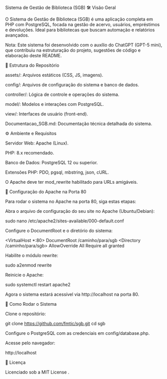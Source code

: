 Sistema de Gestão de Biblioteca (SGB)
🛠️ Visão Geral

O Sistema de Gestão de Biblioteca (SGB) é uma aplicação completa em PHP com PostgreSQL, focada na gestão de acervo, usuários, empréstimos e devoluções. Ideal para bibliotecas que buscam automação e relatórios avançados.

Nota: Este sistema foi desenvolvido com o auxílio do ChatGPT (GPT-5 mini), que contribuiu na estruturação do projeto, sugestões de código e elaboração deste README.

📁 Estrutura do Repositório

assets/: Arquivos estáticos (CSS, JS, imagens).

config/: Arquivos de configuração do sistema e banco de dados.

controller/: Lógica de controle e operações do sistema.

model/: Modelos e interações com PostgreSQL.

view/: Interfaces de usuário (front-end).

Documentacao_SGB.md: Documentação técnica detalhada do sistema.

⚙️ Ambiente e Requisitos

Servidor Web: Apache (Linux).

PHP: 8.x recomendado.

Banco de Dados: PostgreSQL 12 ou superior.

Extensões PHP: PDO, pgsql, mbstring, json, cURL.

O Apache deve ter mod_rewrite habilitado para URLs amigáveis.

🚀 Configuração do Apache na Porta 80

Para rodar o sistema no Apache na porta 80, siga estas etapas:

Abra o arquivo de configuração do seu site no Apache (Ubuntu/Debian):

sudo nano /etc/apache2/sites-available/000-default.conf


Configure o DocumentRoot e o diretório do sistema:

<VirtualHost *:80>
    DocumentRoot /caminho/para/sgb
    <Directory /caminho/para/sgb>
        AllowOverride All
        Require all granted
    </Directory>
</VirtualHost>


Habilite o módulo rewrite:

sudo a2enmod rewrite


Reinicie o Apache:

sudo systemctl restart apache2


Agora o sistema estará acessível via http://localhost na porta 80.

🚀 Como Rodar o Sistema

Clone o repositório:

git clone https://github.com/fmtic/sgb.git
cd sgb


Configure o PostgreSQL com as credenciais em config/database.php.

Acesse pelo navegador:

http://localhost

📄 Licença

Licenciado sob a MIT License
.
